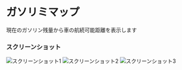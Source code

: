 # ガソリミマップ
現在のガソリン残量から車の航続可能距離を表示します

### スクリーンショット
![スクリーンショット1](https://github.com/user-attachments/assets/d6d619d5-2df7-40b3-ae19-294db21b82fc)
![スクリーンショット2](https://github.com/user-attachments/assets/7e175249-118a-474c-81bf-785876ea2127)
![スクリーンショット3](https://github.com/user-attachments/assets/c46e1df6-f50e-4856-bf2d-701f0752bbc8)
